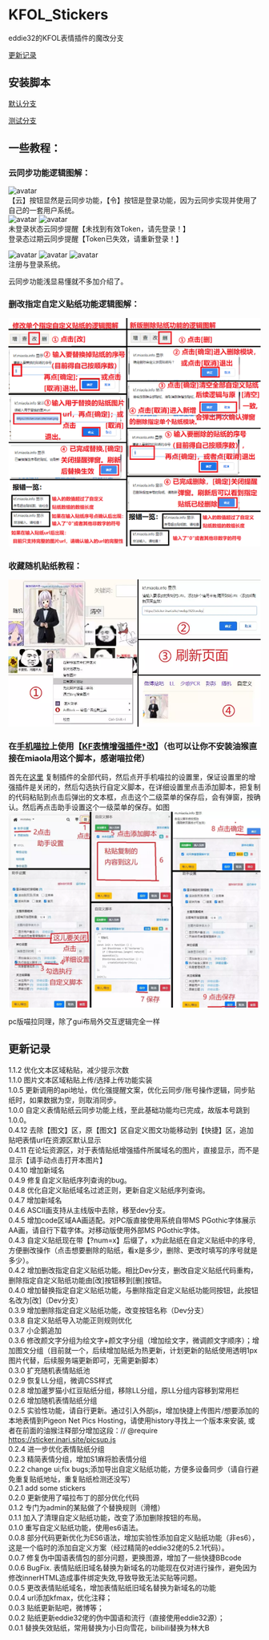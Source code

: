 # KFOL_Stickers

eddie32的KFOL表情插件的魔改分支   

[更新记录](https://github.com/HazukiKaguya/KFOL_Stickers/blob/master/changelog.txt)

## 安装脚本

[默认分支](https://github.com/HazukiKaguya/KFOL_Stickers/raw/master/es6_KfStickers.user.js)

[测试分支](https://github.com/HazukiKaguya/KFOL_Stickers/raw/Dev/es6_KfStickers.user.js)


## 一些教程：

### 云同步功能逻辑图解：
![avatar](https://p.inari.site/guest/22-07/03/62c15908556ee.png)   
【云】按钮显然是云同步功能，【令】按钮是登录功能，因为云同步实现并使用了自己的一套用户系统。  
![avatar](https://p.inari.site/guest/22-07/03/62c15a22a0652.png)
![avatar](https://p.inari.site/guest/22-07/03/62c15cbda81ec.png)   
未登录状态云同步提醒【未找到有效Token，请先登录！】  
登录态过期云同步提醒【Token已失效，请重新登录！】  

![avatar](https://p.inari.site/guest/22-07/03/62c15a573e8f1.png)
![avatar](https://p.inari.site/guest/22-07/03/62c15a950f765.png)
![avatar](https://p.inari.site/guest/22-07/03/62c15b18e982c.png)   
注册与登录系统。   
  
云同步功能浅显易懂就不多加介绍了。  


### 删改指定自定义贴纸功能逻辑图解：
![avatar](/img/update042.png)

### 收藏随机贴纸教程：
![avatar](/img/st026.webp)

### 在[手机喵拉](https://m.miaola.info)上使用【[KF表情增强插件*改](https://github.com/HazukiKaguya/KFOL_Stickers)】（也可以让你不安装油猴直接在miaola用这个脚本，感谢喵拉佬）

首先在[这里](https://github.com/HazukiKaguya/KFOL_Stickers/blob/master/es6_KfStickers.user.js) 复制插件的全部代码，然后点开手机喵拉的设置里，保证设置里的增强插件是关闭的，然后勾选执行自定义脚本，在详细设置里点击添加脚本，把复制的代码粘贴到点击后弹出的文本框，点击这个二级菜单的保存后，会有弹窗，按确认。然后再点击助手设置这个一级菜单的保存。如图
![avatar](/img/mbst.webp)

pc版喵拉同理，除了gui布局外交互逻辑完全一样

## 更新记录
1.1.2   优化文本区域粘贴，减少提示次数   
1.1.0   图片文本区域粘贴上传/选择上传功能实装   
1.0.5   更新调用的api地址，优化强提醒文案，优化云同步/账号操作逻辑，同步贴纸时，如果数据为空，则取消同步。    
1.0.0   自定义表情贴纸云同步功能上线，至此基础功能均已完成，故版本号跳到1.0.0。  
0.4.12  去除【图文】区，原【图文】区自定义图文功能移动到【快捷】区，追加贴吧表情url在资源区默认显示  
0.4.11  在论坛资源区，对于表情贴纸增强插件所属域名的图片，直接显示，而不是显示【请手动点击打开本图片】  
0.4.10  增加新域名  
0.4.9   修复自定义贴纸序列查询的bug。  
0.4.8   优化自定义贴纸域名过滤正则，更新自定义贴纸序列查询。  
0.4.7   增加新域名  
0.4.6   ASCII画支持从主线版中去除，移至dev分支。  
0.4.5   增加code区域AA画适配。对PC版直接使用系统自带MS PGothic字体展示AA画，请自行下载字体。对移动版使用外部MS PGothic字体。  
0.4.3   自定义贴纸现在带【?num=x】后缀了，x为此贴纸在自定义贴纸中的序号,方便删改操作（点击想要删除的贴纸，看x是多少，删除、更改时填写的序号就是多少）。  
0.4.2   增加删改指定自定义贴纸功能。相比Dev分支，删改自定义贴纸代码重构，删除指定自定义贴纸功能由[改]按钮移到[删]按钮。  
0.4.0   增加替换指定自定义贴纸功能，与删除指定自定义贴纸功能同按钮，此按钮名改为[改]（Dev分支）  
0.3.9   增加删除指定自定义贴纸功能，改变按钮名称（Dev分支）  
0.3.8   自定义贴纸导入功能正则规则优化  
0.3.7   小企鹅追加  
0.3.6   修改颜文字分组为绘文字+颜文字分组（增加绘文字，微调颜文字顺序）；增加图文分组（目前就一个，后续增加贴纸为热更新，计划更新的贴纸使用透明1px图片代替，后续服务端更新即可，无需更新脚本）  
0.3.0   扩充随机表情贴纸池  
0.2.9   恢复LL分组，微调CSS样式  
0.2.8   增加暹罗猫小红豆贴纸分组，移除LL分组，原LL分组内容移到常用栏  
0.2.6   增加随机表情贴纸分组  
0.2.5   实验性功能，请自行更新。通过引入外部js，增加快捷上传图片/想要添加的本地表情到Pigeon Net Pics Hosting，请使用history寻找上一个版本来安装, 或者在前面的油猴注释部分增加这段：// @require     https://sticker.inari.site/picsup.js  
0.2.4   进一步优化表情贴纸分组  
0.2.3   精简表情分组，增加S1麻将脸表情分组  
0.2.2   change ui;fix bugs;添加导出自定义贴纸功能，方便多设备同步（请自行避免重复贴纸地址，重复贴纸检测还没写）  
0.2.1   add some stickers  
0.2.0   更新使用了喵拉布丁的部分优化代码  
0.1.2   专门为admin的某贴做了个替换规则（滑稽）  
0.1.1   加入了清理自定义贴纸功能，改变了添加删除按钮的布局。  
0.1.0   重写自定义贴纸功能，使用es6语法。  
0.0.8   部分代码更新优化为ES6语法，增加实验性添加自定义贴纸功能（非es6），这是一个临时的添加自定义方案（经过精简的eddie32佬的5.2.1代码）。  
0.0.7   修复伪中国语表情包的部分问题，更换图源，增加了一些快捷BBcode  
0.0.6   BugFix. 表情贴纸旧域名替换为新域名的功能现在仅对<img>进行操作，避免因为修改innerHTML造成事件绑定失效,导致导致无法买贴等问题。  
0.0.5   更改表情贴纸域名，增加表情贴纸旧域名替换为新域名的功能  
0.0.4   url添加kfmax，优化注释；  
0.0.3   贴纸更新贴吧，微博等；  
0.0.2   贴纸更新eddie32佬的伪中国语和流行（直接使用eddie32源）；  
0.0.1   替换失效贴纸，常用替换为小日向雪花，bilibili替换为林大B
